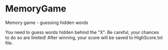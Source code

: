 # MemoryGame
Memory game - guessing hidden words

You need to guess words hidden behind the "X". Be careful, your chances to do so are limited!
After winning, your score will be saved to HighScore.txt file.
